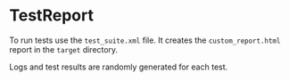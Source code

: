 # TestReport

To run tests use the `test_suite.xml` file. It creates the `custom_report.html` report in the `target` directory.


Logs and test results are randomly generated for each test.
